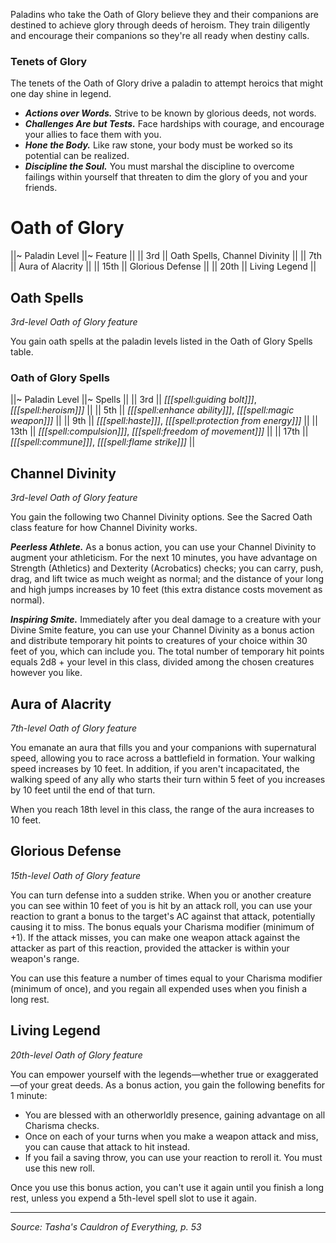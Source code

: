 Paladins who take the Oath of Glory believe they and their companions are destined to achieve glory through deeds of heroism. They train diligently and encourage their companions so they're all ready when destiny calls.

### Tenets of Glory

The tenets of the Oath of Glory drive a paladin to attempt heroics that might one day shine in legend.

* ***Actions over Words.*** Strive to be known by glorious deeds, not words.
* ***Challenges Are but Tests.*** Face hardships with courage, and encourage your allies to face them with you.
* ***Hone the Body.*** Like raw stone, your body must be worked so its potential can be realized.
* ***Discipline the Soul.*** You must marshal the discipline to overcome failings within yourself that threaten to dim the glory of you and your friends.

# Oath of Glory

||~ Paladin Level ||~ Feature ||
|| 3rd || Oath Spells, Channel Divinity ||
|| 7th || Aura of Alacrity ||
|| 15th || Glorious Defense ||
|| 20th || Living Legend ||

## Oath Spells

_3rd-level Oath of Glory feature_

You gain oath spells at the paladin levels listed in the Oath of Glory Spells table.

### Oath of Glory Spells

||~ Paladin Level ||~ Spells ||
|| 3rd || _[[[spell:guiding bolt]]]_, _[[[spell:heroism]]]_ ||
|| 5th || _[[[spell:enhance ability]]]_, _[[[spell:magic weapon]]]_ ||
|| 9th || _[[[spell:haste]]]_, _[[[spell:protection from energy]]]_ ||
|| 13th || _[[[spell:compulsion]]]_, _[[[spell:freedom of movement]]]_ ||
|| 17th || _[[[spell:commune]]]_, _[[[spell:flame strike]]]_ ||

## Channel Divinity

_3rd-level Oath of Glory feature_

You gain the following two Channel Divinity options. See the Sacred Oath class feature for how Channel Divinity works.

***Peerless Athlete.*** As a bonus action, you can use your Channel Divinity to augment your athleticism. For the next 10 minutes, you have advantage on Strength (Athletics) and Dexterity (Acrobatics) checks; you can carry, push, drag, and lift twice as much weight as normal; and the distance of your long and high jumps increases by 10 feet (this extra distance costs movement as normal).

***Inspiring Smite.*** Immediately after you deal damage to a creature with your Divine Smite feature, you can use your Channel Divinity as a bonus action and distribute temporary hit points to creatures of your choice within 30 feet of you, which can include you. The total number of temporary hit points equals 2d8 + your level in this class, divided among the chosen creatures however you like.

## Aura of Alacrity

_7th-level Oath of Glory feature_

You emanate an aura that fills you and your companions with supernatural speed, allowing you to race across a battlefield in formation. Your walking speed increases by 10 feet. In addition, if you aren't incapacitated, the walking speed of any ally who starts their turn within 5 feet of you increases by 10 feet until the end of that turn.

When you reach 18th level in this class, the range of the aura increases to 10 feet.

## Glorious Defense

_15th-level Oath of Glory feature_

You can turn defense into a sudden strike. When you or another creature you can see within 10 feet of you is hit by an attack roll, you can use your reaction to grant a bonus to the target's AC against that attack, potentially causing it to miss. The bonus equals your Charisma modifier (minimum of +1). If the attack misses, you can make one weapon attack against the attacker as part of this reaction, provided the attacker is within your weapon's range.

You can use this feature a number of times equal to your Charisma modifier (minimum of once), and you regain all expended uses when you finish a long rest.

## Living Legend

_20th-level Oath of Glory feature_

You can empower yourself with the legends—whether true or exaggerated—of your great deeds. As a bonus action, you gain the following benefits for 1 minute:

* You are blessed with an otherworldly presence, gaining advantage on all Charisma checks.
* Once on each of your turns when you make a weapon attack and miss, you can cause that attack to hit instead.
* If you fail a saving throw, you can use your reaction to reroll it. You must use this new roll.

Once you use this bonus action, you can't use it again until you finish a long rest, unless you expend a 5th-level spell slot to use it again.

----

*Source: Tasha's Cauldron of Everything, p. 53*